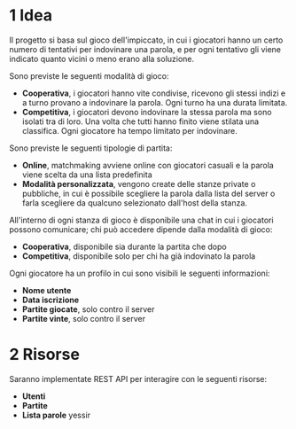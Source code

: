 # 1 Idea

Il progetto si basa sul gioco dell'impiccato, in cui i giocatori hanno un certo numero di tentativi per indovinare una parola, e per ogni tentativo gli viene indicato quanto vicini o meno erano alla soluzione.

Sono previste le seguenti modalità di gioco:
- **Cooperativa**, i giocatori hanno vite condivise, ricevono gli stessi indizi e a turno provano a indovinare la parola. Ogni turno ha una durata limitata.
-  **Competitiva**, i giocatori devono indovinare la stessa parola ma sono isolati tra di loro. Una volta che tutti hanno finito viene stilata una classifica. Ogni giocatore ha tempo limitato per indovinare.

Sono previste le seguenti tipologie di partita:
- **Online**, matchmaking avviene online con giocatori casuali e la parola viene scelta da una lista predefinita
- **Modalità personalizzata**, vengono create delle stanze private o pubbliche, in cui è possibile scegliere la parola dalla lista del server o farla scegliere da qualcuno selezionato dall'host della stanza.

All'interno di ogni stanza di gioco è disponibile una chat in cui i giocatori possono comunicare; chi può accedere dipende dalla modalità di gioco:
- **Cooperativa**, disponibile sia durante la partita che dopo
- **Competitiva**, disponibile solo per chi ha già indovinato la parola

Ogni giocatore ha un profilo in cui sono visibili le seguenti informazioni:
- **Nome utente**
- **Data iscrizione**
- **Partite giocate**, solo contro il server
- **Partite vinte**, solo contro il server

# 2 Risorse

Saranno implementate REST API per interagire con le seguenti risorse:
- **Utenti**
- **Partite**
- **Lista parole** yessir 
